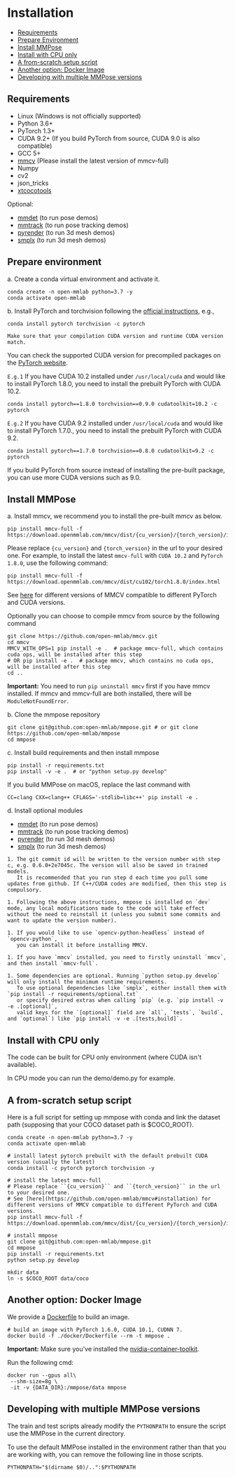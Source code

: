 # Installation

<!-- TOC -->

- [Requirements](#requirements)
- [Prepare Environment](#prepare-environment)
- [Install MMPose](#install-mmpose)
- [Install with CPU only](#install-with-cpu-only)
- [A from-scratch setup script](#a-from-scratch-setup-script)
- [Another option: Docker Image](#another-option-docker-image)
- [Developing with multiple MMPose versions](#developing-with-multiple-mmpose-versions)

<!-- TOC -->

## Requirements

- Linux (Windows is not officially supported)
- Python 3.6+
- PyTorch 1.3+
- CUDA 9.2+ (If you build PyTorch from source, CUDA 9.0 is also compatible)
- GCC 5+
- [mmcv](https://github.com/open-mmlab/mmcv) (Please install the latest version of mmcv-full)
- Numpy
- cv2
- json_tricks
- [xtcocotools](https://github.com/jin-s13/xtcocoapi)

Optional:

- [mmdet](https://github.com/open-mmlab/mmdetection) (to run pose demos)
- [mmtrack](https://github.com/open-mmlab/mmtracking) (to run pose tracking demos)
- [pyrender](https://pyrender.readthedocs.io/en/latest/install/index.html) (to run 3d mesh demos)
- [smplx](https://github.com/vchoutas/smplx) (to run 3d mesh demos)

## Prepare environment

a. Create a conda virtual environment and activate it.

```shell
conda create -n open-mmlab python=3.7 -y
conda activate open-mmlab
```

b. Install PyTorch and torchvision following the [official instructions](https://pytorch.org/), e.g.,

```shell
conda install pytorch torchvision -c pytorch
```

```{note}
Make sure that your compilation CUDA version and runtime CUDA version match.
```

You can check the supported CUDA version for precompiled packages on the [PyTorch website](https://pytorch.org/).

`E.g.1` If you have CUDA 10.2 installed under `/usr/local/cuda` and would like to install PyTorch 1.8.0,
you need to install the prebuilt PyTorch with CUDA 10.2.

```shell
conda install pytorch==1.8.0 torchvision==0.9.0 cudatoolkit=10.2 -c pytorch
```

`E.g.2` If you have CUDA 9.2 installed under `/usr/local/cuda` and would like to install PyTorch 1.7.0.,
you need to install the prebuilt PyTorch with CUDA 9.2.

```shell
conda install pytorch==1.7.0 torchvision==0.8.0 cudatoolkit=9.2 -c pytorch
```

If you build PyTorch from source instead of installing the pre-built package, you can use more CUDA versions such as 9.0.

## Install MMPose

a. Install mmcv, we recommend you to install the pre-built mmcv as below.

```shell
pip install mmcv-full -f https://download.openmmlab.com/mmcv/dist/{cu_version}/{torch_version}/index.html
```

Please replace ``{cu_version}`` and ``{torch_version}`` in the url to your desired one. For example, to install the latest ``mmcv-full`` with ``CUDA 10.2`` and ``PyTorch 1.8.0``, use the following command:

```shell
pip install mmcv-full -f https://download.openmmlab.com/mmcv/dist/cu102/torch1.8.0/index.html
```

See [here](https://github.com/open-mmlab/mmcv#installation) for different versions of MMCV compatible to different PyTorch and CUDA versions.

Optionally you can choose to compile mmcv from source by the following command

```shell
git clone https://github.com/open-mmlab/mmcv.git
cd mmcv
MMCV_WITH_OPS=1 pip install -e .  # package mmcv-full, which contains cuda ops, will be installed after this step
# OR pip install -e .  # package mmcv, which contains no cuda ops, will be installed after this step
cd ..
```

**Important:** You need to run `pip uninstall mmcv` first if you have mmcv installed. If mmcv and mmcv-full are both installed, there will be `ModuleNotFoundError`.

b. Clone the mmpose repository

```shell
git clone git@github.com:open-mmlab/mmpose.git # or git clone https://github.com/open-mmlab/mmpose
cd mmpose
```

c. Install build requirements and then install mmpose

```shell
pip install -r requirements.txt
pip install -v -e .  # or "python setup.py develop"
```

If you build MMPose on macOS, replace the last command with

```shell
CC=clang CXX=clang++ CFLAGS='-stdlib=libc++' pip install -e .
```

d. Install optional modules

- [mmdet](https://github.com/open-mmlab/mmdetection) (to run pose demos)
- [mmtrack](https://github.com/open-mmlab/mmtracking) (to run pose tracking demos)
- [pyrender](https://pyrender.readthedocs.io/en/latest/install/index.html) (to run 3d mesh demos)
- [smplx](https://github.com/vchoutas/smplx) (to run 3d mesh demos)

```{note}
1. The git commit id will be written to the version number with step c, e.g. 0.6.0+2e7045c. The version will also be saved in trained models.
   It is recommended that you run step d each time you pull some updates from github. If C++/CUDA codes are modified, then this step is compulsory.

1. Following the above instructions, mmpose is installed on `dev` mode, any local modifications made to the code will take effect without the need to reinstall it (unless you submit some commits and want to update the version number).

1. If you would like to use `opencv-python-headless` instead of `opencv-python`,
   you can install it before installing MMCV.

1. If you have `mmcv` installed, you need to firstly uninstall `mmcv`, and then install `mmcv-full`.

1. Some dependencies are optional. Running `python setup.py develop` will only install the minimum runtime requirements.
   To use optional dependencies like `smplx`, either install them with `pip install -r requirements/optional.txt`
   or specify desired extras when calling `pip` (e.g. `pip install -v -e .[optional]`,
   valid keys for the `[optional]` field are `all`, `tests`, `build`, and `optional`) like `pip install -v -e .[tests,build]`.
```

## Install with CPU only

The code can be built for CPU only environment (where CUDA isn't available).

In CPU mode you can run the demo/demo.py for example.

## A from-scratch setup script

Here is a full script for setting up mmpose with conda and link the dataset path (supposing that your COCO dataset path is $COCO_ROOT).

```shell
conda create -n open-mmlab python=3.7 -y
conda activate open-mmlab

# install latest pytorch prebuilt with the default prebuilt CUDA version (usually the latest)
conda install -c pytorch pytorch torchvision -y

# install the latest mmcv-full
# Please replace ``{cu_version}`` and ``{torch_version}`` in the url to your desired one.
# See [here](https://github.com/open-mmlab/mmcv#installation) for different versions of MMCV compatible to different PyTorch and CUDA versions.
pip install mmcv-full -f https://download.openmmlab.com/mmcv/dist/{cu_version}/{torch_version}/index.html

# install mmpose
git clone git@github.com:open-mmlab/mmpose.git
cd mmpose
pip install -r requirements.txt
python setup.py develop

mkdir data
ln -s $COCO_ROOT data/coco
```

## Another option: Docker Image

We provide a [Dockerfile](/docker/Dockerfile) to build an image.

```shell
# build an image with PyTorch 1.6.0, CUDA 10.1, CUDNN 7.
docker build -f ./docker/Dockerfile --rm -t mmpose .
```

**Important:** Make sure you've installed the [nvidia-container-toolkit](https://docs.nvidia.com/datacenter/cloud-native/container-toolkit/install-guide.html#docker).

Run the following cmd:

```shell
docker run --gpus all\
 --shm-size=8g \
 -it -v {DATA_DIR}:/mmpose/data mmpose
```

## Developing with multiple MMPose versions

The train and test scripts already modify the `PYTHONPATH` to ensure the script use the MMPose in the current directory.

To use the default MMPose installed in the environment rather than that you are working with, you can remove the following line in those scripts.

```shell
PYTHONPATH="$(dirname $0)/..":$PYTHONPATH
```
